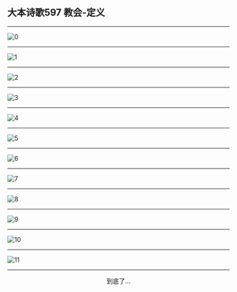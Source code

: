 
## 大本诗歌597 教会-定义
        
<div id="aplayer0"></div>

---

<img alt="0" data-original="/data/d0596/0">

---

<img alt="1" data-original="/data/d0596/1">

---

<img alt="2" data-original="/data/d0596/2">

---

<img alt="3" data-original="/data/d0596/3">

---

<img alt="4" data-original="/data/d0596/4">

---

<img alt="5" data-original="/data/d0596/5">

---

<img alt="6" data-original="/data/d0596/6">

---

<img alt="7" data-original="/data/d0596/7">

---

<img alt="8" data-original="/data/d0596/8">

---

<img alt="9" data-original="/data/d0596/9">

---

<img alt="10" data-original="/data/d0596/10">

---

<img alt="11" data-original="/data/d0596/11">

---

<p style="text-align: center">到底了...</p>

<script src="/js/dist-view.js"></script>

<script>
MAIN.id = 'd0596';
        
const ap0 = new APlayer({
    container: document.getElementById('aplayer0'),
    volume: 1,
    loop: 'none',
    preload: 'none',
    audio: [{
        name: '大本诗歌597.mp3',
        artist: '大本诗歌',
        url: 'https://res.wx.qq.com/voice/getvoice?mediaid=MzI0NTk3MDM5M18yMjQ3NDk1MTEw',
        cover: '/favicon'
    }]
});
</script>
